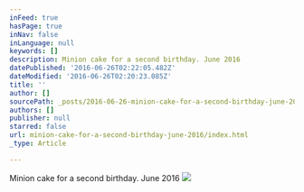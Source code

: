 ```yaml
---
inFeed: true
hasPage: true
inNav: false
inLanguage: null
keywords: []
description: Minion cake for a second birthday. June 2016
datePublished: '2016-06-26T02:22:05.482Z'
dateModified: '2016-06-26T02:20:23.085Z'
title: ''
author: []
sourcePath: _posts/2016-06-26-minion-cake-for-a-second-birthday-june-2016.md
authors: []
publisher: null
starred: false
url: minion-cake-for-a-second-birthday-june-2016/index.html
_type: Article

---
```

Minion cake for a second birthday. June 2016
![](https://the-grid-user-content.s3-us-west-2.amazonaws.com/20768688-02a8-41e7-9b00-80ef225b47bf.jpg)